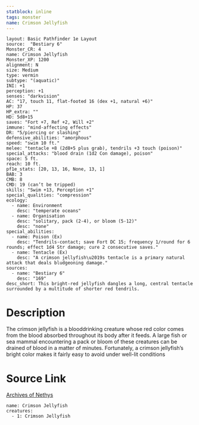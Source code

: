 ```yaml
---
statblock: inline
tags: monster
name: Crimson Jellyfish
---
```

```statblock
layout: Basic Pathfinder 1e Layout
source:  "Bestiary 6"
Monster_CR: 4
name: Crimson Jellyfish
Monster_XP: 1200
alignment: N
size: Medium
type: vermin
subtype: "(aquatic)"
INI: +1
perception: +1
senses: "darkvision"
AC: "17, touch 11, flat-footed 16 (dex +1, natural +6)"
HP: 37
HP_extra: ""
HD: 5d8+15
saves: "Fort +7, Ref +2, Will +2"
immune: "mind-affecting effects"
DR: "5/piercing or slashing"
defensive_abilities: "amorphous"
speed: "swim 10 ft."
melee: "tentacle +8 (2d8+5 plus grab), tendrils +3 touch (poison)"
special_attacks: "blood drain (1d2 Con damage), poison"
space: 5 ft.
reach: 10 ft.
pf1e_stats: [20, 13, 16, None, 13, 1]
BAB: 3
CMB: 8
CMD: 19 (can’t be tripped)
skills: "Swim +13, Perception +1"
special_qualities: "compression"
ecology:
  - name: Environment
    desc: "temperate oceans"
  - name: Organisation
    desc: "solitary, pack (2-4), or bloom (5-12)"
    desc: "none"
special_abilities:
  - name: Poison (Ex)
    desc: "Tendrils-contact; save Fort DC 15; frequency 1/round for 6 rounds; effect 1d4 Str damage; cure 2 consecutive saves."
  - name: Tentacle (Ex)
    desc: "A crimson jellyfish\u2019s tentacle is a primary natural attack that deals bludgeoning damage."
sources:
  - name: "Bestiary 6"
    desc: "169"
desc_short: This bright-red jellyfish dangles a long, central tentacle surrounded by a multitude of shorter red tendrils.
```
# Description
The crimson jellyfish is a blooddrinking creature whose red color comes from the blood absorbed throughout its body after it feeds. A large fish or sea mammal encountering a pack or bloom of these creatures can be drained of blood in a matter of minutes. Fortunately, a crimson jellyfish’s bright color makes it fairly easy to avoid under well-lit conditions
# Source Link
[Archives of Nethys](https://aonprd.com/MonsterDisplay.aspx?ItemName=Crimson%20Jellyfish)
```encounter-table
name: Crimson Jellyfish
creatures:
  - 1: Crimson Jellyfish
```
